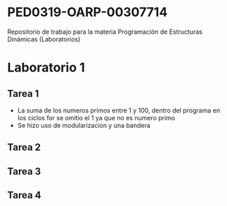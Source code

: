 # PED0319-OARP-00307714
Repositorio de trabajo para la materia Programación de Estructuras Dinámicas (Laboratorios)

# Laboratorio 1

## Tarea 1

* La suma de los numeros primos entre 1 y 100, dentro del programa en los ciclos for se omitio el 1 ya que no es numero primo
* Se hizo uso de modularizacion y una bandera

## Tarea 2

## Tarea 3

## Tarea 4
